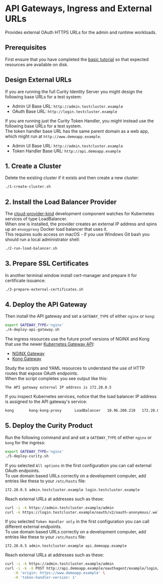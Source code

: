 # API Gateways, Ingress and External URLs

Provides external OAuth HTTPS URLs for the admin and runtime workloads.

## Prerequisites

First ensure that you have completed the [basic tutorial](../1-basic-tutorial/README.md) so that expected resources are available on disk.

## Design External URLs

If you are running the full Curity Identity Server you might design the following base URLs for a test system:

- Admin UI Base URL: `http://admin.testcluster.example`
- OAuth Base URL: `http://login.testcluster.example`

If you are running just the Curity Token Handler, you might instead use the following base URLs for a test system.\
The token handler base URL has the same parent domain as a web app, which might run at `http://www.demoapp.example`.

- Admin UI Base URL: `http://admin.testcluster.example`
- Token Handler Base URL: `http://api.demoapp.example`

## 1. Create a Cluster

Delete the existing cluster if it exists and then create a new cluster:

```bash
./1-create-cluster.sh
```

## 2. Install the Load Balancer Provider

The [cloud-provider-kind](https://github.com/kubernetes-sigs/cloud-provider-kind) development component watches for Kubernetes services of type LoadBalancer.\
When one is installed, the provider creates an external IP address and spins up an `envoyproxy` Docker load balancer that uses it.\
This requires sudo access on macOS - if you use Windows Git bash you should run a local administrator shell:

```bash
./2-run-load-balancer.sh
```

## 3. Prepare SSL Certificates

In another terminal window install cert-manager and prepare it for certificate issuance:

```bash
./3-prepare-external-certificates.sh
```

## 4. Deploy the API Gateway

Then install the API gateway and set a `GATEWAY_TYPE` of either `nginx` or `kong`:

```bash
export GATEWAY_TYPE='nginx'
./4-deploy-api-gateway.sh
```

The ingress resources use the future proof versions of NGINX and Kong that use the newer [Kubernetes Gateway API](https://gateway-api.sigs.k8s.io/):

- [NGINX Gateway](https://docs.nginx.com/nginx-gateway-fabric/get-started/)
- [Kong Gateway](https://docs.konghq.com/gateway-operator/latest/get-started/kic/create-gateway/)

Study the scripts and YAML resources to understand the use of HTTP routes that expose OAuth endpoints.\
When the script completes you see output like this:

```text
The API gateway external IP address is 172.20.0.5
```

If you inspect Kubernetes services, notice that the load balancer IP address is assigned to the API gateway's service:

```bash
kong       kong-kong-proxy      LoadBalancer   10.96.200.210   172.20.0.5    80:32742/TCP,443:32181/TCP
```

## 5. Deploy the Curity Product

Run the following command and and set a `GATEWAY_TYPE` of either `nginx` or `kong` for the ingress:

```bash
export GATEWAY_TYPE='nginx'
./5-deploy-curity.sh
```

If you selected `All options` in the first configuration you can call external OAuth endpoints.\
To use domain based URLs correctly on a development computer, add entries like these to your `/etc/hosts` file:

```text
172.20.0.5 admin.testcluster.example login.testcluster.example
```

Reach external URLs at addresses such as these:

```bash
curl -i -k https://admin.testcluster.example/admin
curl -k https://login.testcluster.example/oauth/v2/oauth-anonymous/.well-known/openid-configuration | jq
```

If you selected `Token Handler only` in the first configuration you can call different external endpoints.\
To use domain based URLs correctly on a development computer, add entries like these to your `/etc/hosts` file:

```text
172.20.0.5 admin.testcluster.example api.demoapp.example
```

Reach external URLs at addresses such as these:

```bash
curl -i -k https://admin.testcluster.example/admin
curl -i -k -X POST http://api.demoapp.example/oauthagent/example/login/start \
    -H 'origin: https://www.demoapp.example' \
    -H 'token-handler-version: 1'
```
